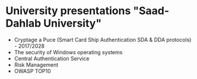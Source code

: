 # University presentations "Saad-Dahlab University"

  - Cryptage a Puce (Smart Card Ship Authentication SDA & DDA protocols) - 2017/2028
  - The security of Windows operating systems
  - Central Authentication Service
  - Risk Management
  - OWASP TOP10
